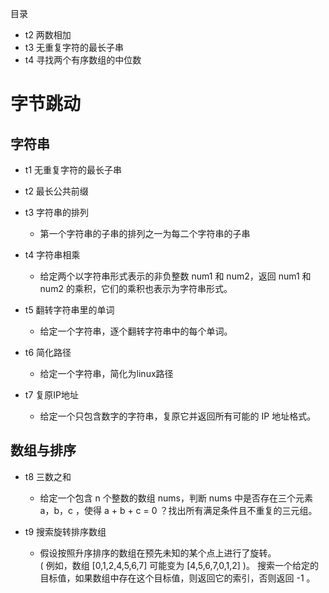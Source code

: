 目录
* t2 两数相加
* t3 无重复字符的最长子串
* t4 寻找两个有序数组的中位数
# 字节跳动
## 字符串
* t1 无重复字符的最长子串
* t2 最长公共前缀
* t3 字符串的排列
    
    * 第一个字符串的子串的排列之一为每二个字符串的子串
    
* t4 字符串相乘

    * 给定两个以字符串形式表示的非负整数 num1 和 num2，返回 num1 和 num2 的乘积，它们的乘积也表示为字符串形式。
    
* t5 翻转字符串里的单词

    * 给定一个字符串，逐个翻转字符串中的每个单词。
    
* t6 简化路径

    * 给定一个字符串，简化为linux路径
    
* t7 复原IP地址

    * 给定一个只包含数字的字符串，复原它并返回所有可能的 IP 地址格式。
 ## 数组与排序
 * t8 三数之和
    * 给定一个包含 n 个整数的数组 nums，判断 nums 中是否存在三个元素 a，b，c ，使得 a + b + c = 0 ？找出所有满足条件且不重复的三元组。   
     
 * t9 搜索旋转排序数组
     *  假设按照升序排序的数组在预先未知的某个点上进行了旋转。   
        ( 例如，数组 [0,1,2,4,5,6,7] 可能变为 [4,5,6,7,0,1,2] )。 
        搜索一个给定的目标值，如果数组中存在这个目标值，则返回它的索引，否则返回 -1 。
        

   
